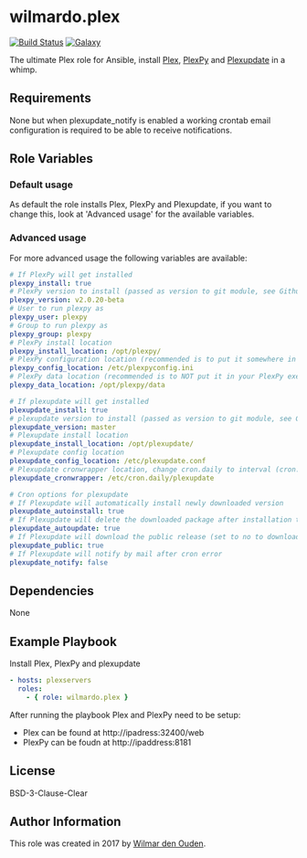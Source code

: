 # wilmardo.plex

[![Build Status](https://travis-ci.org/wilmardo/ansible-role-plex.svg?branch=master)](https://travis-ci.org/wilmardo/ansible-role-plex)
[![Galaxy](https://img.shields.io/badge/galaxy-wilmardo.plex-blue.svg)](https://galaxy.ansible.com/wilmardo/plex/)

The ultimate Plex role for Ansible, install [Plex](https://www.plex.tv/), [PlexPy](https://github.com/JonnyWong16/plexpy) and [Plexupdate](https://github.com/mrworf/plexupdate) in a whimp.

## Requirements

None but when plexupdate_notify is enabled a working crontab email configuration is required to be able to receive notifications.

## Role Variables

### Default usage

As default the role installs Plex, PlexPy and Plexupdate, if you want to change this, look at 'Advanced usage' for the available variables.

### Advanced usage

For more advanced usage the following variables are available:
```yaml
# If PlexPy will get installed
plexpy_install: true
# PlexPy version to install (passed as version to git module, see Github for latest)
plexpy_version: v2.0.20-beta
# User to run plexpy as
plexpy_user: plexpy
# Group to run plexpy as
plexpy_group: plexpy
# PlexPy install location
plexpy_install_location: /opt/plexpy/
# PlexPy configuration location (recommended is to put it somewhere in /etc)
plexpy_config_location: /etc/plexpyconfig.ini
# PlexPy data location (recommended is to NOT put it in your PlexPy exec dir)
plexpy_data_location: /opt/plexpy/data

# If plexupdate will get installed
plexupdate_install: true
# plexupdate version to install (passed as version to git module, see Github for latest)
plexupdate_version: master
# Plexupdate install location
plexupdate_install_location: /opt/plexupdate/
# Plexupdate config location
plexupdate_config_location: /etc/plexupdate.conf
# Plexupdate cronwrapper location, change cron.daily to interval (cron.hourly, cron.daily, cron.weekly, cron.monthly)
plexupdate_cronwrapper: /etc/cron.daily/plexupdate

# Cron options for plexupdate
# If Plexupdate will automatically install newly downloaded version
plexupdate_autoinstall: true
# If Plexupdate will delete the downloaded package after installation to conserve disk space
plexupdate_autoupdate: true
# If Plexupdate will download the public release (set to no to download PlexPass releases)
plexupdate_public: true
# If Plexupdate will notify by mail after cron error
plexupdate_notify: false
```

## Dependencies

None

## Example Playbook

Install Plex, PlexPy and plexupdate
```yaml
- hosts: plexservers
  roles:
    - { role: wilmardo.plex }
```

After running the playbook Plex and PlexPy need to be setup:
- Plex can be found at http://ipadress:32400/web
- PlexPy can be foudn at http://ipaddress:8181

## License

BSD-3-Clause-Clear

## Author Information

This role was created in 2017 by [Wilmar den Ouden](https://wilmardenouden.nl).
